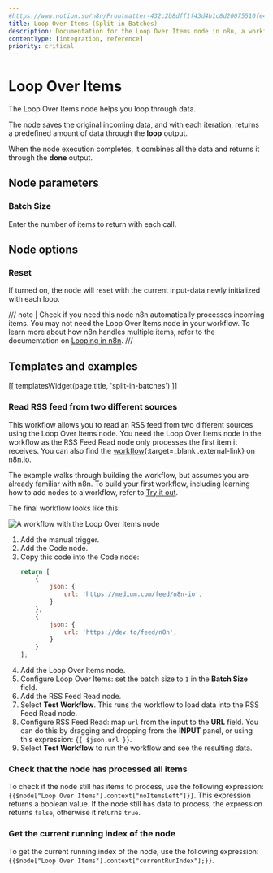 ```yaml
---
#https://www.notion.so/n8n/Frontmatter-432c2b8dff1f43d4b1c8d20075510fe4
title: Loop Over Items (Split in Batches)
description: Documentation for the Loop Over Items node in n8n, a workflow automation platform. Includes guidance on usage, and links to examples.
contentType: [integration, reference]
priority: critical
---
```


# Loop Over Items

The Loop Over Items node helps you loop through data.

The node saves the original incoming data, and with each iteration, returns a predefined amount of data through the **loop** output.

When the node execution completes, it combines all the data and returns it through the **done** output.

## Node parameters

### Batch Size

Enter the number of items to return with each call.

## Node options

### Reset

If turned on, the node will reset with the current input-data newly initialized with each loop.

/// note | Check if you need this node
n8n automatically processes incoming items. You may not need the Loop Over Items node in your workflow. To learn more about how n8n handles multiple items, refer to the documentation on [Looping in n8n](/flow-logic/looping/).
///

## Templates and examples

<!-- see https://www.notion.so/n8n/Pull-in-templates-for-the-integrations-pages-37c716837b804d30a33b47475f6e3780 -->
[[ templatesWidget(page.title, 'split-in-batches') ]]

### Read RSS feed from two different sources

This workflow allows you to read an RSS feed from two different sources using the Loop Over Items node. You need the Loop Over Items node in the workflow as the RSS Feed Read node only processes the first item it receives. You can also find the [workflow](https://n8n.io/workflows/687-read-rss-feed-from-two-different-sources/){:target=_blank .external-link} on n8n.io.

The example walks through building the workflow, but assumes you are already familiar with n8n. To build your first workflow, including learning how to add nodes to a workflow, refer to [Try it out](/try-it-out/).

The final workflow looks like this:

![A workflow with the Loop Over Items node](/_images/integrations/builtin/core-nodes/splitinbatches/workflow.png)

1. Add the manual trigger.
2. Add the Code node.
3. Copy this code into the Code node:
	```js
	return [
		{
			json: {
				url: 'https://medium.com/feed/n8n-io',
			}
		},
		{
			json: {
				url: 'https://dev.to/feed/n8n',
			}
		}
	];
	```
4. Add the Loop Over Items node.
5. Configure Loop Over Items: set the batch size to `1` in the **Batch Size** field.
6. Add the RSS Feed Read node.
7. Select **Test Workflow**. This runs the workflow to load data into the RSS Feed Read node.
8. Configure RSS Feed Read: map `url` from the input to the **URL** field. You can do this by dragging and dropping from the **INPUT** panel, or using this expression: `{{ $json.url }}`.
9. Select **Test Workflow** to run the workflow and see the resulting data.

### Check that the node has processed all items

To check if the node still has items to process, use the following expression: `{{$node["Loop Over Items"].context["noItemsLeft"]}}`. This expression returns a boolean value. If the node still has data to process, the expression returns `false`, otherwise it returns `true`.

### Get the current running index of the node

To get the current running index of the node, use the following expression: `{{$node["Loop Over Items"].context["currentRunIndex"];}}`.

